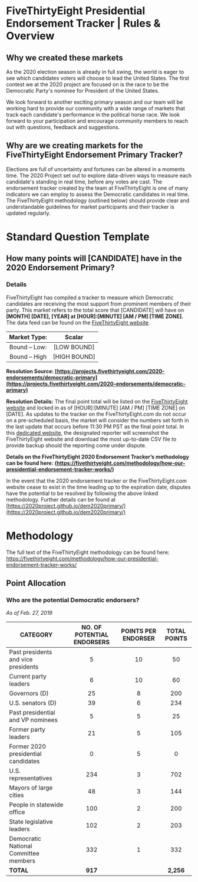 # FiveThirtyEight Presidential Endorsement Tracker | Rules & Overview


## Why we created these markets

As the 2020 election season is already in full swing, the world is eager to see which candidates voters will choose to lead the United States. The first contest we at the 2020 project are focused on is the race to be the Democratic Party's nominee for President of the United States. 

We look forward to another exciting primary season and our team will be working hard to provide our community with a wide range of markets that track each candidate's performance in the political horse race. We look forward to your participation and encourage community members to reach out with questions, feedback and suggestions. 

## Why are we creating markets for the FiveThirtyEight Endorsement Primary Tracker? 

Elections are full of uncertainty and fortunes can be altered in a moments time. The 2020 Project set out to explore data-driven ways to measure each candidate's standing in real time, before any votes are cast. The endorsement tracker created by the team at FiveThirtyEight is one of many indicators we can employ to assess the Democratic candidates in real time. The FiveThirtyEight methodology (outlined below) should provide clear and understandable guidelines for market participants and their tracker is updated regularly. 


# Standard Question Template

## How many points will [CANDIDATE] have in the 2020 Endorsement Primary? 

### Details 

FiveThirtyEight has compiled a tracker to measure which Democratic candidates are receiving the most support from prominent members of their party. This market refers to the total score that [CANDIDATE] will have on **[MONTH] [DATE], [YEAR] at [HOUR]:[MINUTE] [AM / PM] [TIME ZONE].** The data feed can be found on the [FiveThirtyEight website](https://projects.fivethirtyeight.com/2020-endorsements/democratic-primary). 

|   Market Type:  |   Scalar  |
| :-------------: |:-------------:| 
|   Bound – Low:   |  [LOW BOUND]   |   
|   Bound – High   |   [HIGH BOUND]   | 

**Resolution Source: [https://projects.fivethirtyeight.com/2020-endorsements/democratic-primary](https://projects.fivethirtyeight.com/2020-endorsements/democratic-primary)**   

**Resolution Details:** The final point total will be listed on the [FiveThirtyEight website](https://projects.fivethirtyeight.com/2020-endorsements/democratic-primary) and locked in as of [HOUR]:[MINUTE] [AM / PM] [TIME ZONE] on [DATE]. 
As updates to the tracker on the FiveThirtyEight.com do not occur on a pre-scheduled basis, the market will consider the numbers set forth in the last update that occurs before 11:30 PM PST as the final point total. In this [dedicated website](https://2020project.github.io/dem2020primary/538biden), the designated reporter will screenshot the FiveThirtyEight website and download the most up-to-date CSV file to provide backup should the reporting come under dispute. 

**Details on the FiveThirtyEight 2020 Endorsement Tracker’s methodology can be found here:**  **(https://fivethirtyeight.com/methodology/how-our-presidential-endorsement-tracker-works/)**  

In the event that the 2020 endorsement tracker or the FiveThirtyEight.com website cease to exist in the time leading up to the expiration date, disputes have the potential to be resolved by following the above linked methodology. Further details can be found at [https://2020project.github.io/dem2020primary/](https://2020project.github.io/dem2020primary/)


# Methodology 
The full text of the FiveThirtyEight methodology can be found here: 
https://fivethirtyeight.com/methodology/how-our-presidential-endorsement-tracker-works/ 

## Point Allocation 
### Who are the potential Democratic endorsers?
_As of Feb. 27, 2019_

| CATEGORY        |    NO. OF POTENTIAL ENDORSERS    | POINTS PER ENDORSER           | TOTAL POINTS  |
| ------------- |:-------------:| :-------------:| :-----:|
| Past presidents and vice presidents     |  5    | 10 | 50 |
| Current party leaders     |  6    | 10 | 60 |
| Governors (D)      |  25    | 8 | 200 |
| U.S. senators (D)     |  39    | 6 | 234 |
| Past presidential and VP nominees      |  5    | 5 | 25 |
| Former party leaders      |  21    | 5 | 105 |
| Former 2020 presidential candidates      |  0    | 5 | 0 |
| U.S. representatives      |  234    | 3 | 702 |
| Mayors of large cities	      |  48    | 3 | 144 |
| People in statewide office      |  100    | 2 | 200 |
| State legislative leaders      |  102    | 2 | 203 |
| Democratic National Committee members      |  332    | 1 | 332 |
| **TOTAL**      |  **917**    |  | **2,256** |


